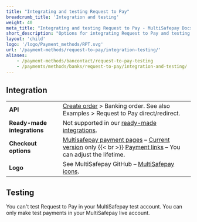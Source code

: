 ```yaml
---
title: "Integrating and testing Request to Pay"
breadcrumb_title: 'Integration and testing'
weight: 40
meta_title: "Integrating and testing Request to Pay - MultiSafepay Docs"
short_description: "Options for integrating Request to Pay and testing payments"
layout: 'child'
logo: '/logo/Payment_methods/RPT.svg'
url: '/payment-methods/request-to-pay/integration-testing/'
aliases:
    - /payment-methods/bancontact/request-to-pay-testing
    - /payments/methods/banks/request-to-pay/integration-and-testing/
---
```

## Integration

| | |
|---|---|
| **API** | [Create order](https://docs-api.multisafepay.com/reference/createorder) > Banking order. See also Examples > Request to Pay direct/redirect. |
| **Ready-made integrations** | Not supported in our [ready-made integrations](/integrations/ready-made/). |
| **Checkout options** | [Multisafepay payment pages](/payment-pages/) – [Current version](/payment-pages/activation/) only {{< br >}} [Payment links](/payment-links/about/) – You can adjust the lifetime. |
| **Logo** | See MultiSafepay GitHub – [MultiSafepay icons](https://github.com/MultiSafepay/MultiSafepay-icons). |

## Testing 

You can't test Request to Pay in your MultiSafepay test account. You can only make test payments in your MultiSafepay live account.
